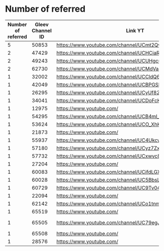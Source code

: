 # Number of referred

| Number of referred | Gleev Channel ID | Link YT | Status | Subscribers YT |
| --- | --- | --- | --- | --- |
| 5 | 50853 | https://www.youtube.com/channel/UCmt2QvFBNQlMzw_5sgLPFnQ | Gold | 191000 |
| 2 | 47429 | https://www.youtube.com/channel/UCHCiaRsqvtMriZlVxYMP5ig | Diamond | 1430000 |
| 2 | 49243 | https://www.youtube.com/channel/UCUHgcuvYUwttB7hD0qjCf_A | Gold | 30400 |
| 2 | 62730 | https://www.youtube.com/channel/UCMdVacSOgVTjrRiRU1D1RTg | Gold | 1330000 |
| 1 | 32002 | https://www.youtube.com/channel/UCCldQ6QuVCwVG6hhfg5bjvA | Rejected | 1 |
| 1 | 42049 | https://www.youtube.com/channel/UCBPGSbZZ-ORdqrt2-tOrO9w | Gold | 139000 |
| 1 | 26295 | https://www.youtube.com/channel/UCyUf82PMw5yzVNhogI4vSng | Gold | 181000 |
| 1 | 34041 | https://www.youtube.com/channel/UCDoFcKE7PHYLOfM00KgbnLg | Rejected | 21 |
| 1 | 12975 | https://www.youtube.com/ | 0 |  |
| 1 | 54295 | https://www.youtube.com/channel/UCB4mI_cQ_Phpuohhfw_FTOg | Bronze | 1780 |
| 1 | 53624 | https://www.youtube.com/channel/UCO_XhKiB-kcPneP2WVI_QMQ | Rejected | 36 |
| 1 | 21873 | https://www.youtube.com/ | 0 |  |
| 1 | 55937 | https://www.youtube.com/channel/UC4UkcvHivjlHXw9BVYJQqsQ | Bronze | 17700 |
| 1 | 57180 | https://www.youtube.com/channel/UCyz7Zxr8QXi1QxJDpRAKBaQ | Bronze | 589 |
| 1 | 57732 | https://www.youtube.com/channel/UCxwvc86Gi0Cm8oXFIXSGbKQ | Bronze | 151 |
| 1 | 27204 | https://www.youtube.com/ | 0 |  |
| 1 | 60083 | https://www.youtube.com/channel/UCifdLGX8xW6XYE2uWaHnhbw | Bronze | 1470 |
| 1 | 60028 | https://www.youtube.com/channel/UC5BbsL9b0rxskjabyVVIuBw | Bronze | 51 |
| 1 | 60729 | https://www.youtube.com/channel/UC9Tv04_-77YO7EizY8lo5LQ | Bronze | 1000 |
| 1 | 22094 | https://www.youtube.com/ | 0 |  |
| 1 | 62142 | https://www.youtube.com/channel/UCo1tnmAd6lGe4QuGx_m8Ktw | Bronze | 1200 |
| 1 | 65519 | https://www.youtube.com/ | 0 |  |
| 1 | 65505 | https://www.youtube.com/channel/UC79egJdzQvImiCxL2ygwV3g | Opted Out | 4250 |
| 1 | 65508 | https://www.youtube.com/ | 0 |  |
| 1 | 28576 | https://www.youtube.com/ | 0 |  |